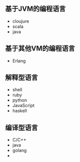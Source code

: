 ## 基于JVM的编程语言
- cloujure
- scala
- java

## 基于其他VM的编程语言
- Erlang

## 解释型语言
- shell
- ruby
- python
- JavaScript
- haskell

## 编译型语言
- C/C++
- java
- golang
- 